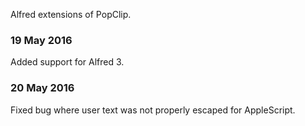 Alfred extensions of PopClip.

### 19 May 2016

Added support for Alfred 3.

### 20 May 2016

Fixed bug where user text was not properly escaped for AppleScript.